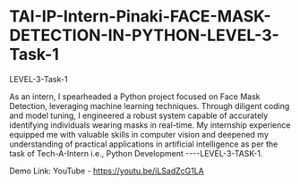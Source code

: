 # TAI-IP-Intern-Pinaki-FACE-MASK-DETECTION-IN-PYTHON-LEVEL-3-Task-1
LEVEL-3-Task-1


As an intern, I spearheaded a Python project focused on Face Mask Detection, leveraging machine learning techniques. Through diligent coding and model tuning, I engineered a robust system capable of accurately identifying individuals wearing masks in real-time. My internship experience equipped me with valuable skills in computer vision and deepened my understanding of practical applications in artificial intelligence as per the task of Tech-A-Intern i.e., Python Development ----LEVEL-3-TASK-1.


Demo Link: YouTube - https://youtu.be/iLSadZcG1LA
